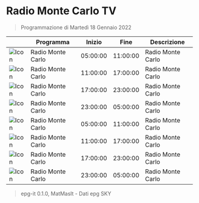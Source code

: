 # Radio Monte Carlo TV
> Programmazione di Martedì 18 Gennaio 2022

||Programma|Inizio|Fine|Descrizione|
|---|---|---|---|---|
|![Icon]()|Radio Monte Carlo|05:00:00|11:00:00|Radio Monte Carlo
|![Icon]()|Radio Monte Carlo|11:00:00|17:00:00|Radio Monte Carlo
|![Icon]()|Radio Monte Carlo|17:00:00|23:00:00|Radio Monte Carlo
|![Icon]()|Radio Monte Carlo|23:00:00|05:00:00|Radio Monte Carlo
|![Icon]()|Radio Monte Carlo|05:00:00|11:00:00|Radio Monte Carlo
|![Icon]()|Radio Monte Carlo|11:00:00|17:00:00|Radio Monte Carlo
|![Icon]()|Radio Monte Carlo|17:00:00|23:00:00|Radio Monte Carlo
|![Icon]()|Radio Monte Carlo|23:00:00|05:00:00|Radio Monte Carlo



 > epg-it 0.1.0, MatMasIt - Dati epg SKY